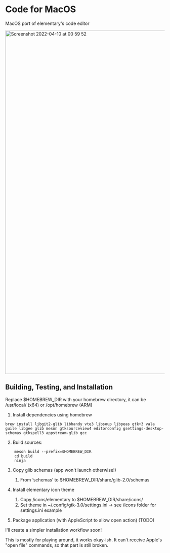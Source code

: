 # Code for MacOS

MacOS port of elementary's code editor

<img width="1082" alt="Screenshot 2022-04-10 at 00 59 52" src="https://user-images.githubusercontent.com/44585538/162594355-31bf90bf-65bc-4b30-8778-e771fbbc10b4.png">


## Building, Testing, and Installation

Replace $HOMEBREW_DIR with your homebrew directory, it can be /usr/local/ (x64) or /opt/homebrew (ARM)

1. Install dependencies using homebrew

```brew install libgit2-glib libhandy vte3 libsoup libpeas gtk+3 vala guile libgee glib meson gtksourceview4 editorconfig gsettings-desktop-schemas gtkspell3 appstream-glib gcc```

2. Build sources:
```
    meson build --prefix=$HOMEBREW_DIR
    cd build
    ninja
```

3. Copy glib schemas (app won't launch otherwise!)
    1. From ‘schemas’ to $HOMEBREW_DIR/share/glib-2.0/schemas

4. Install elementary icon theme
    1. Copy /icons/elementary to $HOMEBREW_DIR/share/icons/
    2. Set theme in ~/.config/gtk-3.0/settings.ini -> see /icons folder for settings.ini example

5. Package application (with AppleScript to allow open action) (TODO)

I'll create a simpler installation workflow soon!

This is mostly for playing around, it works okay-ish. It can't receive Apple's "open file" commands, so that part is still broken.

